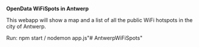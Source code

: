 **OpenData WiFiSpots in Antwerp**<br>

This webapp will show a map and a list of all the public WiFi hotspots in the city of Antwerp.

Run: npm start / nodemon app.js"# AntwerpWiFiSpots" 
